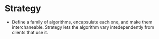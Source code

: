 # Strategy

- Define a family of algorithms, encapsulate each one, and make them interchaneable. Strategy lets the algorithm vary intedependently from clients that use it.
